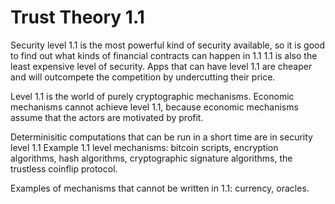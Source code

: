 Trust Theory 1.1
==========

Security level 1.1 is the most powerful kind of security available, so it is good to find out what kinds of financial contracts can happen in 1.1
1.1 is also the least expensive level of security. Apps that can have level 1.1 are cheaper and will outcompete the competition by undercutting their price.

Level 1.1 is the world of purely cryptographic mechanisms.
Economic mechanisms cannot achieve level 1.1, because economic mechanisms assume that the actors are motivated by profit.

Determinisitic computations that can be run in a short time are in security level 1.1
Example 1.1 level mechanisms: bitcoin scripts, encryption algorithms, hash algorithms, cryptographic signature algorithms, the trustless coinflip protocol.

Examples of mechanisms that cannot be written in 1.1: currency, oracles.

